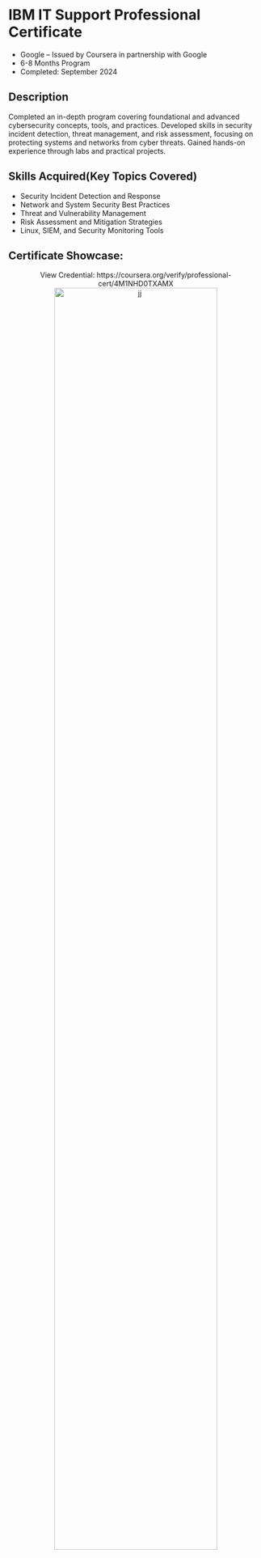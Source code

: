<h1>IBM IT Support Professional Certificate</h1>

- Google – Issued by Coursera in partnership with Google
- 6-8 Months Program
- Completed: September 2024


<h2>Description</h2>
Completed an in-depth program covering foundational and advanced cybersecurity concepts, tools, and practices. Developed skills in security incident detection, threat management, and risk assessment, focusing on protecting systems and networks from cyber threats. Gained hands-on experience through labs and practical projects.
<br />
<h2>Skills Acquired(Key Topics Covered)</h2>

- Security Incident Detection and Response
- Network and System Security Best Practices
- Threat and Vulnerability Management
- Risk Assessment and Mitigation Strategies
- Linux, SIEM, and Security Monitoring Tools
<h2>Certificate Showcase:</h2>

<p align="center"> 
  View Credential:  https://coursera.org/verify/professional-cert/4M1NHD0TXAMX <br/>

<img src="https://i.imgur.com/YnsM3EH.png" height="80%" width="80%" alt="jj"/>
<br/>

</p>

<!--
 ```diff
- text in red
+ text in green
! text in orange
# text in gray
@@ text in purple (and bold)@@
```
--!>
